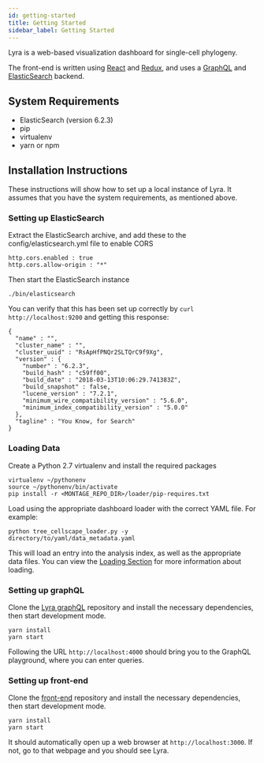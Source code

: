 ```yaml
---
id: getting-started
title: Getting Started
sidebar_label: Getting Started
---
```


Lyra is a web-based visualization dashboard for single-cell phylogeny.

The front-end is written using [React](https://reactjs.org/) and [Redux](https://redux.js.org/), and uses a [GraphQL](https://graphql.org/) and [ElasticSearch](https://www.elastic.co/) backend.

## System Requirements

- ElasticSearch (version 6.2.3)
- pip
- virtualenv
- yarn or npm

## Installation Instructions

These instructions will show how to set up a local instance of Lyra. It assumes that you have the system requirements, as mentioned above.

### Setting up ElasticSearch

Extract the ElasticSearch archive, and add these to the config/elasticsearch.yml file to enable CORS

```
http.cors.enabled : true
http.cors.allow-origin : "*"
```

Then start the ElasticSearch instance

```
./bin/elasticsearch
```

You can verify that this has been set up correctly by `curl http://localhost:9200` and getting this response:

```
{
  "name" : "",
  "cluster_name" : "",
  "cluster_uuid" : "RsApHfPNQr2SLTQrC9f9Xg",
  "version" : {
    "number" : "6.2.3",
    "build_hash" : "c59ff00",
    "build_date" : "2018-03-13T10:06:29.741383Z",
    "build_snapshot" : false,
    "lucene_version" : "7.2.1",
    "minimum_wire_compatibility_version" : "5.6.0",
    "minimum_index_compatibility_version" : "5.0.0"
  },
  "tagline" : "You Know, for Search"
}
```

### Loading Data

Create a Python 2.7 virtualenv and install the required packages

```
virtualenv ~/pythonenv
source ~/pythonenv/bin/activate
pip install -r <MONTAGE_REPO_DIR>/loader/pip-requires.txt
```

Load using the appropriate dashboard loader with the correct YAML file. For example:

```
python tree_cellscape_loader.py -y directory/to/yaml/data_metadata.yaml
```

This will load an entry into the analysis index, as well as the appropriate data files. You can view the [Loading Section](load-overview.md) for more information about loading.

### Setting up graphQL

Clone the [Lyra graphQL](https://github.com/shahcompbio/lyra-graphql) repository and install the necessary dependencies, then start development mode.

```
yarn install
yarn start
```

Following the URL `http://localhost:4000` should bring you to the GraphQL playground, where you can enter queries.

### Setting up front-end

Clone the [front-end](https://github.com/shahcompbio/lyra) repository and install the necessary dependencies, then start development mode.

```
yarn install
yarn start
```

It should automatically open up a web browser at `http://localhost:3000`. If not, go to that webpage and you should see Lyra.
